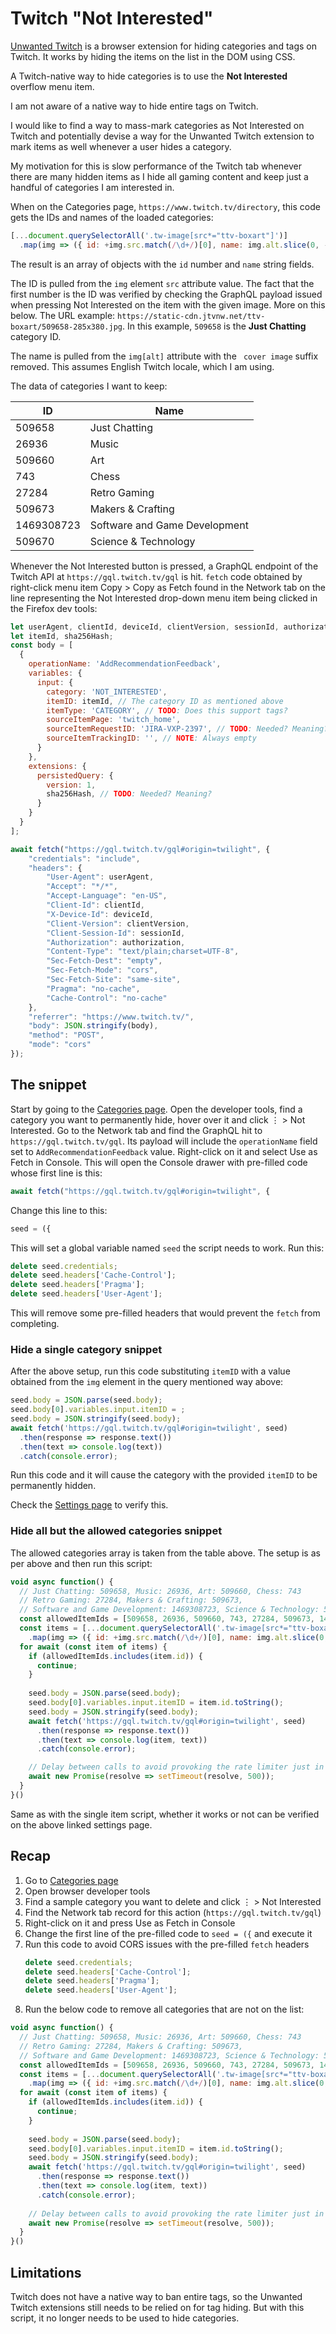 # Twitch "Not Interested"

[Unwanted Twitch](https://github.com/kwaschny/unwanted-twitch) is a browser
extension for hiding categories and tags on Twitch. It works by hiding the
items on the list in the DOM using CSS.

A Twitch-native way to hide categories is to use the **Not Interested** overflow
menu item.

I am not aware of a native way to hide entire tags on Twitch.

I would like to find a way to mass-mark categories as Not Interested on Twitch
and potentially devise a way for the Unwanted Twitch extension to mark items as
well whenever a user hides a category.

My motivation for this is slow performance of the Twitch tab whenever there are
many hidden items as I hide all gaming content and keep just a handful of
categories I am interested in.

When on the Categories page, `https://www.twitch.tv/directory`, this code gets
the IDs and names of the loaded categories:

```js
[...document.querySelectorAll('.tw-image[src*="ttv-boxart"]')]
  .map(img => ({ id: +img.src.match(/\d+/)[0], name: img.alt.slice(0, -' cover image'.length) }))
```

The result is an array of objects with the `id` number and `name` string fields.

The ID is pulled from the `img` element `src` attribute value. The fact that the
first number is the ID was verified by checking the GraphQL payload issued when
pressing Not Interested on the item with the given image. More on this below.
The URL example: `https://static-cdn.jtvnw.net/ttv-boxart/509658-285x380.jpg`.
In this example, `509658` is the **Just Chatting** category ID.

The name is pulled from the `img[alt]` attribute with the ` cover image` suffix
removed. This assumes English Twitch locale, which I am using.

The data of categories I want to keep:

| ID         | Name                          |
|------------|-------------------------------|
| 509658     | Just Chatting                 |
| 26936      | Music                         |
| 509660     | Art                           |
| 743        | Chess                         |
| 27284      | Retro Gaming                  |
| 509673     | Makers & Crafting             |
| 1469308723 | Software and Game Development |
| 509670     | Science & Technology          |

Whenever the Not Interested button is pressed, a GraphQL endpoint of the Twitch
API at `https://gql.twitch.tv/gql` is hit. `fetch` code obtained by right-click
menu item Copy > Copy as Fetch found in the Network tab on the line representing
the Not Interested drop-down menu item being clicked in the Firefox dev tools:

```js
let userAgent, clientId, deviceId, clientVersion, sessionId, authorization;
let itemId, sha256Hash;
const body = [
  {
    operationName: 'AddRecommendationFeedback',
    variables: {
      input: {
        category: 'NOT_INTERESTED',
        itemID: itemId, // The category ID as mentioned above
        itemType: 'CATEGORY', // TODO: Does this support tags?
        sourceItemPage: 'twitch_home',
        sourceItemRequestID: 'JIRA-VXP-2397', // TODO: Needed? Meaning?
        sourceItemTrackingID: '', // NOTE: Always empty
      }
    },
    extensions: {
      persistedQuery: {
        version: 1,
        sha256Hash, // TODO: Needed? Meaning?
      }
    }
  }
];

await fetch("https://gql.twitch.tv/gql#origin=twilight", {
    "credentials": "include",
    "headers": {
        "User-Agent": userAgent,
        "Accept": "*/*",
        "Accept-Language": "en-US",
        "Client-Id": clientId,
        "X-Device-Id": deviceId,
        "Client-Version": clientVersion,
        "Client-Session-Id": sessionId,
        "Authorization": authorization,
        "Content-Type": "text/plain;charset=UTF-8",
        "Sec-Fetch-Dest": "empty",
        "Sec-Fetch-Mode": "cors",
        "Sec-Fetch-Site": "same-site",
        "Pragma": "no-cache",
        "Cache-Control": "no-cache"
    },
    "referrer": "https://www.twitch.tv/",
    "body": JSON.stringify(body),
    "method": "POST",
    "mode": "cors"
});
```

## The snippet

Start by going to the [Categories page](https://www.twitch.tv/directory). Open
the developer tools, find a category you want to permanently hide, hover over it
and click ⋮ > Not Interested. Go to the Network tab and find the GraphQL hit to
`https://gql.twitch.tv/gql`. Its payload will include the `operationName` field
set to `AddRecommendationFeedback` value. Right-click on it and select Use as
Fetch in Console. This will open the Console drawer with pre-filled code whose
first line is this:

```js
await fetch("https://gql.twitch.tv/gql#origin=twilight", {
```

Change this line to this:

```js
seed = ({
```

This will set a global variable named `seed` the script needs to work. Run this:

```js
delete seed.credentials;
delete seed.headers['Cache-Control'];
delete seed.headers['Pragma'];
delete seed.headers['User-Agent'];
```

This will remove some pre-filled headers that would prevent the `fetch` from
completing.

### Hide a single category snippet

After the above setup, run this code substituting `itemID` with a value obtained
from the `img` element in the query mentioned way above:

```javascript
seed.body = JSON.parse(seed.body);
seed.body[0].variables.input.itemID = ;
seed.body = JSON.stringify(seed.body);
await fetch('https://gql.twitch.tv/gql#origin=twilight', seed)
  .then(response => response.text())
  .then(text => console.log(text))
  .catch(console.error);
```

Run this code and it will cause the category with the provided `itemID` to be
permanently hidden.

Check the [Settings page](https://www.twitch.tv/settings/recommendations) to
verify this.

### Hide all but the allowed categories snippet

The allowed categories array is taken from the table above. The setup is as per
above and then run this script:

```js
void async function() {
  // Just Chatting: 509658, Music: 26936, Art: 509660, Chess: 743
  // Retro Gaming: 27284, Makers & Crafting: 509673,
  // Software and Game Development: 1469308723, Science & Technology: 509670
  const allowedItemIds = [509658, 26936, 509660, 743, 27284, 509673, 1469308723, 509670];
  const items = [...document.querySelectorAll('.tw-image[src*="ttv-boxart"]')]
    .map(img => ({ id: +img.src.match(/\d+/)[0], name: img.alt.slice(0, -' cover image'.length) }));
  for await (const item of items) {
    if (allowedItemIds.includes(item.id)) {
      continue;
    }
    
    seed.body = JSON.parse(seed.body);
    seed.body[0].variables.input.itemID = item.id.toString();
    seed.body = JSON.stringify(seed.body);
    await fetch('https://gql.twitch.tv/gql#origin=twilight', seed)
      .then(response => response.text())
      .then(text => console.log(item, text))
      .catch(console.error);

    // Delay between calls to avoid provoking the rate limiter just in case
    await new Promise(resolve => setTimeout(resolve, 500));
  }
}()
```

Same as with the single item script, whether it works or not can be verified on
the above linked settings page.

## Recap

1. Go to [Categories page](https://www.twitch.tv/directory)
2. Open browser developer tools
3. Find a sample category you want to delete and click ⋮ > Not Interested
4. Find the Network tab record for this action (`https://gql.twitch.tv/gql`)
5. Right-click on it and press Use as Fetch in Console
6. Change the first line of the pre-filled code to `seed = ({` and execute it
7. Run this code to avoid CORS issues with the pre-filled `fetch` headers
   ```js
   delete seed.credentials;
   delete seed.headers['Cache-Control'];
   delete seed.headers['Pragma'];
   delete seed.headers['User-Agent'];
   ```
8. Run the below code to remove all categories that are not on the list:

```js
void async function() {
  // Just Chatting: 509658, Music: 26936, Art: 509660, Chess: 743
  // Retro Gaming: 27284, Makers & Crafting: 509673,
  // Software and Game Development: 1469308723, Science & Technology: 509670
  const allowedItemIds = [509658, 26936, 509660, 743, 27284, 509673, 1469308723, 509670];
  const items = [...document.querySelectorAll('.tw-image[src*="ttv-boxart"]')]
    .map(img => ({ id: +img.src.match(/\d+/)[0], name: img.alt.slice(0, -' cover image'.length) }));
  for await (const item of items) {
    if (allowedItemIds.includes(item.id)) {
      continue;
    }
    
    seed.body = JSON.parse(seed.body);
    seed.body[0].variables.input.itemID = item.id.toString();
    seed.body = JSON.stringify(seed.body);
    await fetch('https://gql.twitch.tv/gql#origin=twilight', seed)
      .then(response => response.text())
      .then(text => console.log(item, text))
      .catch(console.error);
      
    // Delay between calls to avoid provoking the rate limiter just in case
    await new Promise(resolve => setTimeout(resolve, 500));
  }
}()
```

## Limitations

Twitch does not have a native way to ban entire tags, so the Unwanted Twitch
extensions still needs to be relied on for tag hiding. But with this script, it
no longer needs to be used to hide categories.
